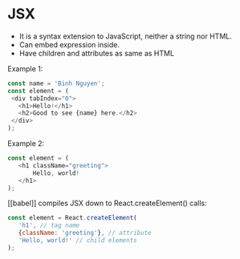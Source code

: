 # JSX

- It is a syntax extension to JavaScript, neither a string nor HTML.  
- Can embed expression inside.  
- Have children and attributes as same as HTML

Example 1: 

```javascript
const name = 'Binh Nguyen';
const element = (
 <div tabIndex="0">
   <h1>Hello!</h1>
   <h2>Good to see {name} here.</h2>
 </div>
);
```

Example 2: 

```javascript
const element = (
   <h1 className="greeting">
       Hello, world!
   </h1>
);
```

[[babel]] compiles JSX down to React.createElement() calls:

```javascript
const element = React.createElement(
   'h1', // tag name
   {className: 'greeting'}, // attribute
   'Hello, world!' // child elements
);
```
  

